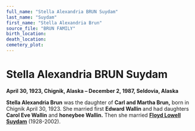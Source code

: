 ```yaml
---
full_name: "Stella Alexandria BRUN Suydam"
last_name: "Suydam"
first_name: "Stella Alexandria Brun"
source_file: "BRUN FAMILY"
birth_location:
death_location:
cemetery_plot: 
---
```

# Stella Alexandria BRUN Suydam

**April 30, 1923, Chignik, Alaska – December 2, 1987, Seldovia, Alaska**

**Stella Alexandria Brun** was the daughter of **Carl and Martha Brun,**
born in Chignik April 30, 1923. She married first **Edward Wallin** and
had daughters **Carol Eve Wallin** and **honeybee Wallin.** Then she
married **[Floyd Lowell Suydam](Suydam%20Family.md)** (1928-2002).

